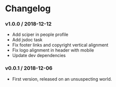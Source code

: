 Changelog
=========

### v1.0.0 / 2018-12-12

  - Add sciper in people profile
  - Add jsdoc task
  - Fix footer links and copyright vertical alignment
  - Fix logo alignment in header with mobile
  - Update dev dependencies
  

### v0.0.1 / 2018-12-06

  - First version, released on an unsuspecting world.
